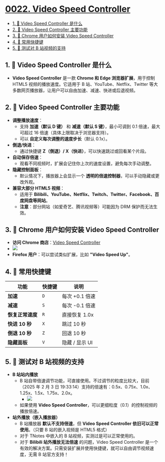 # [0022. Video Speed Controller](https://github.com/Tdahuyou/TNotes.notes/tree/main/notes/0022.%20Video%20Speed%20Controller)

<!-- region:toc -->
- [1. 📒 Video Speed Controller 是什么](#1--video-speed-controller-是什么)
- [2. 📒 Video Speed Controller 主要功能](#2--video-speed-controller-主要功能)
- [3. 📒 Chrome 用户如何安装 Video Speed Controller](#3--chrome-用户如何安装-video-speed-controller)
- [4. 📒 常用快捷键](#4--常用快捷键)
- [5. 📒 测试对 B 站视频的支持](#5--测试对-b-站视频的支持)
<!-- endregion:toc -->

## 1. 📒 Video Speed Controller 是什么

- **Video Speed Controller** 是一款 **Chrome 和 Edge 浏览器扩展**，用于控制 HTML5 视频的播放速度。它适用于 B 站、YouTube、Netflix、Twitter 等大多数网页播放器，让用户可以自由加速、减速、快进或后退视频。

## 2. 📒 Video Speed Controller 主要功能

- **调整播放速度**：
  - 支持 **加速（默认 D 键）** 和 **减速（默认 S 键）**，最小可调到 0.1 倍速，最大可超过 16 倍速（具体上限取决于浏览器支持）。
  - 可以 **自定义每次调整的速度步长**（默认 0.1x）。
- **倒退/快进**：
  - 通过快捷键 **Z（倒退）/ X（快进）**，可以快速跳过或回看某个片段。
- **自动保存倍速**：
  - 观看不同视频时，扩展会记住你上次的速度设置，避免每次手动调整。
- **隐藏控制面板**：
  - 默认情况下，播放器上会显示一个 **透明的倍速控制器**，可以手动隐藏或更改外观。
- **兼容大部分 HTML5 视频**：
  - 适用于 **Bilibili、YouTube、Netflix、Twitch、Twitter、Facebook、百度网盘等网站**。
  - **注意**：部分网站（如爱奇艺、腾讯视频等）可能因为 DRM 保护而无法生效。

## 3. 📒 Chrome 用户如何安装 Video Speed Controller

- **访问 Chrome 商店**：[Video Speed Controller](https://chrome.google.com/webstore/detail/video-speed-controller/nffaoalbilbmmfgbnbgppjihopabppdk)
- ![](https://cdn.jsdelivr.net/gh/Tdahuyou/imgs@main/2025-02-03-19-45-27.png)
- **Firefox 用户**：可以尝试类似扩展，比如 **"Video Speed Up"**。

## 4. 📒 常用快捷键

| 功能            | 快捷键  | 说明 |
|---------------|--------|-----|
| **加速**      | `D`    | 每次 +0.1 倍速 |
| **减速**      | `S`    | 每次 -0.1 倍速 |
| **恢复正常速度** | `R`    | 直接恢复 1.0x |
| **快进 10 秒** | `X`    | 跳过 10 秒 |
| **倒退 10 秒** | `Z`    | 回退 10 秒 |
| **隐藏面板**   | `V`    | 隐藏 / 显示 UI |

## 5. 📒 测试对 B 站视频的支持

- **B 站站内播放**
  - B 站自带倍速调节功能，可直接使用。不过调节的粒度比较大，目前（2025 年 2 月 3 日 19:33:14）支持的倍速有：0.5x、0.75x、1.0x、1.25x、1.5x、1.75x、2.0x。
    - ![](https://cdn.jsdelivr.net/gh/Tdahuyou/imgs@main/2025-02-03-19-33-02.png)
  - 如果使用 **Video Speed Controller**，可以更细粒度（0.1）的控制视频的播放倍速。
- **站外播放（嵌入播放器）**
  - B 站播放器 **默认不支持倍速**，但 **Video Speed Controller 依旧可以正常使用**。（只要 B 站的嵌入视频是 HTML5 格式）
  - 对于 TNotes 中嵌入的 B 站视频，实测过是可以正常使用的。
  - 对于 **Bilibili 站外播放无法倍速** 的问题，Video Speed Controller 是一个有效的解决方案。只需安装扩展并使用快捷键，就可以自由调节视频速度，无需 B 站官方支持！
